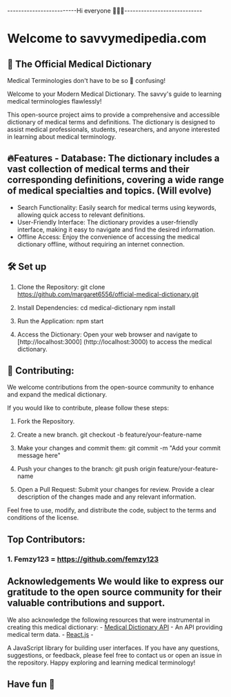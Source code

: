 -------------------------Hi everyone 👋🏻😊----------------------------

# Welcome to savvymedipedia.com
## 🔖 The Official Medical Dictionary 
Medical Terminologies don't have to be so 🤯 confusing!

Welcome to your Modern Medical Dictionary.
The savvy's guide to learning medical terminologies flawlessly!

This open-source project aims to provide a comprehensive and accessible dictionary of medical terms and definitions. 
The dictionary is designed to assist medical professionals, students, researchers, and anyone interested in learning about medical terminology. 

## 🔥Features - Database: The dictionary includes a vast collection of medical terms and their corresponding definitions, covering a wide range of medical specialties and topics. (Will evolve)

- Search Functionality: Easily search for medical terms using keywords, allowing quick access to relevant definitions. 
- User-Friendly Interface: The dictionary provides a user-friendly interface, making it easy to navigate and find the desired information. 
- Offline Access: Enjoy the convenience of accessing the medical dictionary offline, without requiring an internet connection. 

## 🛠️ Set up 
1. Clone the Repository: 
git clone https://github.com/margaret6556/official-medical-dictionary.git

3. Install Dependencies: 
cd medical-dictionary npm install

4. Run the Application: 
npm start

6. Access the Dictionary: 
Open your web browser and navigate to [http://localhost:3000] (http://localhost:3000) to access the medical dictionary.

 ## 🤝 Contributing:
We welcome contributions from the open-source community to enhance and expand the medical dictionary. 

If you would like to contribute, please follow these steps: 
1. Fork the Repository. 
2. Create a new branch.
git checkout -b feature/your-feature-name

3. Make your changes and commit them: 
git commit -m "Add your commit message here"

4. Push your changes to the branch: 
git push origin feature/your-feature-name

6. Open a Pull Request: Submit your changes for review. Provide a clear description of the changes made and any relevant information.
  
Feel free to use, modify, and distribute the code, subject to the terms and conditions of the license.

## Top Contributors:

### 1. Femzy123 = https://github.com/femzy123 

 ## Acknowledgements We would like to express our gratitude to the open source community for their valuable contributions and support.
  
 We also acknowledge the following resources that were instrumental in creating this medical dictionary: - [Medical Dictionary API](https://exampleapi.com) - 
 An API providing medical term data. - [React.js](https://reactjs.org) -
 
 A JavaScript library for building user interfaces. If you have any questions, suggestions, or feedback, please feel free to contact us or open an issue in the repository. Happy exploring and learning medical terminology! 

 ## Have fun 🎉

